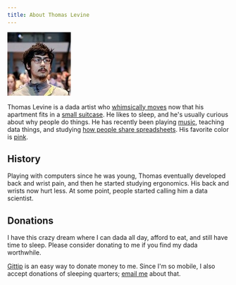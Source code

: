 ```yaml
---
title: About Thomas Levine
---
```

![A picture of Tom](/img/govlab-experiment.jpg)

<!-- http://www.nga.gov/exhibitions/2006/dada/cities/index.shtm -->
Thomas Levine is a dada artist who
[whimsically moves](https://github.com/tlevine/pal-public/blob/master/current)
now that his apartment fits in a [small suitcase](/!/stuff-2014-02).
He likes to sleep, and he's usually curious about why people do things.
He has recently been playing [music](/sensing-data), teaching data things,
and studying [how people share spreadsheets](/open-data).
His favorite color is [pink](http://thomaslevine.com/img/me-420.png).

## History
Playing with computers since he was young, Thomas eventually developed back and
wrist pain, and then he started studying ergonomics. His back and wrists now hurt less.
At some point, people started calling him a data scientist.

## Donations
<!-- https://web.archive.org/web/20111007065304/http://vihart.com/vi/ -->
I have this crazy dream where I can dada all day, afford to eat,
and still have time to sleep. Please consider donating to me if you find
my dada worthwhile.

[Gittip](https://www.gittip.com/thomaslevine) is an easy way to donate money to me.
Since I'm so mobile, I also accept donations of sleeping quarters;
[email me](mailto:_@thomaslevine.com) about that.
